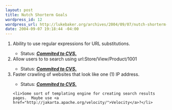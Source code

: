 ```yaml
--- 
layout: post
title: Nutch Shorterm Goals
wordpress_id: 12
wordpress_url: http://lukebaker.org/archives/2004/09/07/nutch-shorterm-goals/
date: 2004-09-07 19:18:44 -04:00
---
```

<ol>
	<li>Ability to use regular expressions for URL substitutions.</li>
<ul>
	<li>Status: <strong><em><a href="http://cvs.sourceforge.net/viewcvs.py/nutch/nutch/CHANGES.txt?r1=1.28&r2=1.29">Commited to CVS.</a></em></strong></li>
</ul>
	<li>Allow users to to search using url:Store/View/Product/1001</li><ul>
	<li>Status: <em><strong><a href="http://sourceforge.net/mailarchive/forum.php?thread_id=5529889&forum_id=12036">Commited to CVS.</a></strong></em></li>
</ul>
	<li>Faster crawling of websites that look like one (1) IP address.</li><ul>
	<li>Status: <strong><em><a href="http://cvs.sourceforge.net/viewcvs.py/nutch/nutch/CHANGES.txt?r1=1.43&r2=1.44">Commited to CVS.</a></em></strong></li>
</ul>


	<li>Some sort of templating engine for creating search results pages.  Maybe use <a href="http://jakarta.apache.org/velocity/">Velocity</a>?</li>
</ol>

